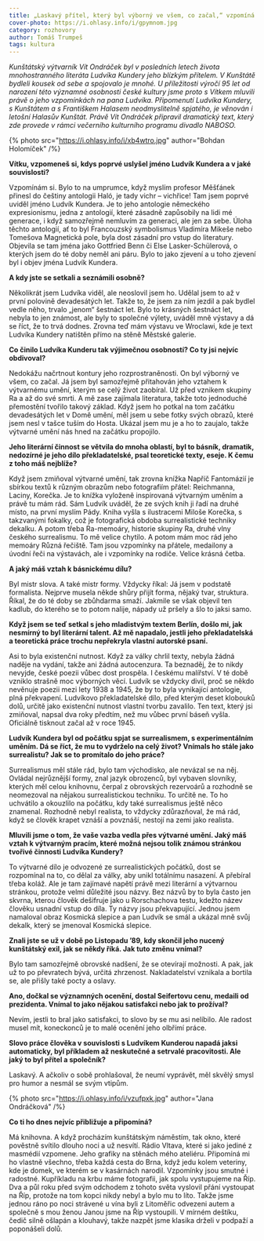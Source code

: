 ```yaml
---
title: „Laskavý přítel, který byl výborný ve všem, co začal,“ vzpomíná na Ludvíka Kunderu výtvarník Vít Ondráček
cover-photo: https://i.ohlasy.info/i/gpymnom.jpg
category: rozhovory
author: Tomáš Trumpeš
tags: kultura
---
```


*Kunštátský výtvarník Vít Ondráček byl v posledních letech života mnohostranného literáta Ludvíka Kundery jeho blízkým přítelem. V Kunštátě bydleli kousek od sebe a spojovalo je mnohé. U příležitosti výročí 95 let od narození této významné osobnosti české kultury jsme proto s Vítkem mluvili právě o jeho vzpomínkách na pana Ludvíka. Připomenutí Ludvíka Kundery, s Kunštátem a s Františkem Halasem neodmyslitelně spjatého, je věnován i letošní Halasův Kunštát. Právě Vít Ondráček připravil dramatický text, který zde provede v rámci večerního kulturního programu divadlo NABOSO.*

{% photo src="https://i.ohlasy.info/i/xb4wtro.jpg" author="Bohdan Holomíček" /%}

**Vítku, vzpomeneš si, kdys poprvé uslyšel jméno Ludvík Kundera a v jaké souvislosti?**

Vzpomínám si. Bylo to na umprumce, když myslím profesor Měšťánek přinesl do češtiny antologii Haló, je tady vichr – vichřice! Tam jsem poprvé uviděl jméno Ludvík Kundera. Je to jeho antologie německého expresionismu, jedna z antologií, které zásadně zapůsobily na lidi mé generace, i když samozřejmě nemluvím za generaci, ale jen za sebe. Úloha těchto antologií, ať to byl Francouzský symbolismus Vladimíra Mikeše nebo Tomešova Magnetická pole, byla dost zásadní pro vstup do literatury. Objevila se tam jména jako Gottfried Benn či Else Lasker-Schülerová, o kterých jsem do té doby neměl ani páru. Bylo to jako zjevení a u toho zjevení byl i objev jména Ludvík Kundera.

**A kdy jste se setkali a seznámili osobně?**

Několikrát jsem Ludvíka viděl, ale neoslovil jsem ho. Udělal jsem to až v první polovině devadesátých let. Takže to, že jsem za ním jezdil a pak bydlel vedle něho, trvalo „jenom“ šestnáct let. Bylo to krásných šestnáct let, nebyla to jen známost, ale byly to společné výlety, uváděl mně výstavy a dá se říct, že to trvá dodnes. Zrovna teď mám výstavu ve Wroclawi, kde je text Ludvíka Kundery natištěn přímo na stěně Městské galerie. 

**Co činilo Ludvíka Kunderu tak výjimečnou osobností? Co ty jsi nejvíc obdivoval?**

Nedokážu načrtnout kontury jeho rozprostraněnosti. On byl výborný ve všem, co začal. Já jsem byl samozřejmě přitahován jeho vztahem k výtvarnému umění, kterým se celý život zaobíral. Už před vznikem skupiny Ra a až do své smrti. A mě zase zajímala literatura, takže toto jednoduché přemostění tvořilo takový základ. Když jsem ho potkal na tom začátku devadesátých let v Domě umění, měl jsem u sebe fotky svých obrazů, které jsem nesl v tašce tuším do Hosta. Ukázal jsem mu je a ho to zaujalo, takže výtvarné umění nás hned na začátku propojilo.

**Jeho literární činnost se větvila do mnoha oblastí, byl to básník, dramatik, nedozírné je jeho dílo překladatelské, psal teoretické texty, eseje. K čemu z toho máš nejblíže?**

Když jsem zmiňoval výtvarné umění, tak zrovna knížka Napříč Fantomázií je sbírkou textů k různým obrazům nebo fotografiím přátel: Reichmanna, Laciny, Korečka. Je to knížka vyloženě inspirovaná výtvarným uměním a právě tu mám rád. Sám Ludvík uváděl, že ze svých knih ji řadí na druhé místo, na první myslím Pády. Kniha vyšla s ilustracemi Miloše Korečka, s takzvanými fokalky, což je fotografická obdoba surrealistické techniky dekalku. A potom třeba Ra-memoáry, historie skupiny Ra, druhé vlny českého surrealismu. To mě velice chytilo. A potom mám moc rád jeho memoáry Různá řečiště. Tam jsou vzpomínky na přátele, medailony a úvodní řeči na výstavách, ale i vzpomínky na rodiče. Velice krásná četba.

**A jaký máš vztah k básnickému dílu?**

Byl mistr slova. A také mistr formy. Vždycky říkal: Já jsem v podstatě formalista. Nejprve musela někde shůry přijít forma, nějaký tvar, struktura. Říkal, že do té doby se zbůhdarma smaží. Jakmile se však objevil ten kadlub, do kterého se to potom nalije, nápady už pršely a šlo to jaksi samo.

**Když jsem se teď setkal s jeho mladistvým textem Berlín, došlo mi, jak nesmírný to byl literární talent. Až mě napadalo, jestli jeho překladatelská a teoretická práce trochu nepřekryla vlastní autorské psaní.**

Asi to byla existenční nutnost. Když za války chrlil texty, nebyla žádná naděje na vydání, takže ani žádná autocenzura. Ta beznaděj, že to nikdy nevyjde, české poezii vůbec dost prospěla. I českému malířství. V té době vzniklo strašně moc výborných věcí. Ludvík se vždycky divil, proč se někdo nevěnuje poezii mezi lety 1938 a 1945, že by to byla vynikající antologie, plná překvapení. Ludvíkovo překladatelské dílo, před kterým deset klobouků dolů, určitě jako existenční nutnost vlastní tvorbu zavalilo. Ten text, který jsi zmiňoval, napsal dva roky předtím, než mu vůbec první báseň vyšla. Oficiálně tisknout začal až v roce 1945.

**Ludvík Kundera byl od počátku spjat se surrealismem, s experimentálním uměním. Dá se říct, že mu to vydrželo na celý život? Vnímals ho stále jako surrealistu? Jak se to promítalo do jeho práce?**

Surrealismus měl stále rád, bylo tam východisko, ale nevázal se na něj. Ovládal nejrůznější formy, znal jazyk obrozenců, byl vybaven slovníky, kterých měl celou knihovnu, čerpal z obrovských rezervoárů a rozhodně se neomezoval na nějakou surrealistickou techniku. To určitě ne. To ho uchvátilo a okouzlilo na počátku, kdy také surrealismus ještě něco znamenal. Rozhodně nebyl realista, to vždycky zdůrazňoval, že má rád, když se člověk krapet vznáší a povznáší, nestojí na zemi jako realista.

**Mluvili jsme o tom, že vaše vazba vedla přes výtvarné umění. Jaký máš vztah k výtvarným pracím, které možná nejsou tolik známou stránkou tvořivé činnosti Ludvíka Kundery?**

To výtvarné dílo je odvozené ze surrealistických počátků, dost se rozpomínal na to, co dělal za války, aby unikl totálnímu nasazení. A přebíral třeba koláž. Ale je tam zajímavé napětí právě mezi literární a výtvarnou stránkou, protože velmi důležité jsou názvy. Bez názvů by to byla často jen skvrna, kterou člověk dešifruje jako u Rorschachova testu, kdežto název člověku usnadní vstup do díla. Ty názvy jsou překvapující. Jednou jsem namaloval obraz Kosmická slepice a pan Ludvík se smál a ukázal mně svůj dekalk, který se jmenoval Kosmická slepice.  

**Znali jste se už v době po Listopadu ’89, kdy skončil jeho nucený kunštátský exil, jak se někdy říká. Jak tuto změnu vnímal?**

Bylo tam samozřejmě obrovské nadšení, že se otevírají možnosti. A pak, jak už to po převratech bývá, určitá zhrzenost. Nakladatelství vznikala a bortila se, ale přišly také pocty a oslavy.

**Ano, dočkal se významných ocenění, dostal Seifertovu cenu, medaili od prezidenta. Vnímal to jako nějakou satisfakci nebo jak to prožíval?**

Nevím, jestli to bral jako satisfakci, to slovo by se mu asi nelíbilo. Ale radost musel mít, koneckonců je to malé ocenění jeho olbřímí práce.

**Slovo práce člověka v souvislosti s Ludvíkem Kunderou napadá jaksi automaticky, byl příkladem až neskutečné a setrvalé pracovitosti. Ale jaký to byl přítel a společník?**

Laskavý. A ačkoliv o sobě prohlašoval, že neumí vyprávět, měl skvělý smysl pro humor a nesmál se svým vtipům. 

{% photo src="https://i.ohlasy.info/i/vzufpxk.jpg" author="Jana Ondráčková" /%}

**Co ti ho dnes nejvíc přibližuje a připomíná?**

Má knihovna. A když procházím kunštátským náměstím, tak okno, které pověstně svítilo dlouho noci a už nesvítí. Rádio Vltava, které si jako jediné z masmédií vzpomene. Jeho grafiky na stěnách mého ateliéru. Připomíná mi ho vlastně všechno, třeba každá cesta do Brna, když jedu kolem veteriny, kde je domek, ve kterém se v kasárnách narodil. Vzpomínky jsou smutné i radostné. Kupříkladu na krbu máme fotografii, jak spolu vystupujeme na Říp. Dva a půl roku před svým odchodem z tohoto světa vyslovil přání vystoupat na Říp, protože na tom kopci nikdy nebyl a bylo mu to líto. Takže jsme jednou ráno po noci strávené u vína byli z Litoměřic odvezeni autem a společně s mou ženou Janou jsme na Říp vystoupili. V mírném deštíku, čedič silně ošlapán a klouhavý, takže nazpět jsme klasika drželi v podpaží a poponášeli dolů.
